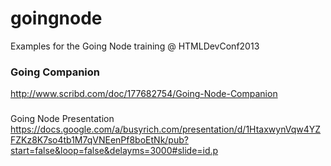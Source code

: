 goingnode
=========

Examples for the Going Node training @ HTMLDevConf2013

### Going Companion
http://www.scribd.com/doc/177682754/Going-Node-Companion

###
Going Node Presentation
https://docs.google.com/a/busyrich.com/presentation/d/1HtaxwynVqw4YZFZKz8K7so4tb1M7qVNEenPf8boEtNk/pub?start=false&loop=false&delayms=3000#slide=id.p